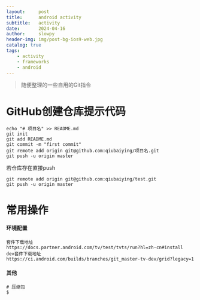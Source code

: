```yaml
---
layout:     post
title:      android activity 
subtitle:   activity
date:       2024-04-16
author:     slowpy
header-img: img/post-bg-ios9-web.jpg
catalog: true
tags:
    - activity
    - frameworks
    - android
---
```


>随便整理的一些自用的Git指令


# GitHub创建仓库提示代码

	echo "# 项目名" >> README.md
	git init
	git add README.md
	git commit -m "first commit"
	git remote add origin git@github.com:qiubaiying/项目名.git
	git push -u origin master

若仓库存在直接push

	git remote add origin git@github.com:qiubaiying/test.git
	git push -u origin master


# 常用操作

#### 环境配置
	套件下载地址
	https://docs.partner.android.com/tv/test/tvts/run?hl=zh-cn#install
	dev套件下载地址
	https://ci.android.com/builds/branches/git_master-tv-dev/grid?legacy=1
	

	
#### 其他

	# 压缩包
	$ 
